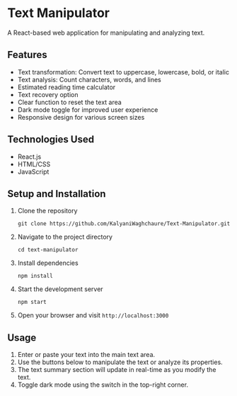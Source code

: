 # Text Manipulator

A React-based web application for manipulating and analyzing text.

## Features

- Text transformation: Convert text to uppercase, lowercase, bold, or italic
- Text analysis: Count characters, words, and lines
- Estimated reading time calculator
- Text recovery option
- Clear function to reset the text area
- Dark mode toggle for improved user experience
- Responsive design for various screen sizes

## Technologies Used

- React.js
- HTML/CSS
- JavaScript

## Setup and Installation

1. Clone the repository
   ```
   git clone https://github.com/KalyaniWaghchaure/Text-Manipulator.git
   ```
2. Navigate to the project directory
   ```
   cd text-manipulator
   ```
3. Install dependencies
   ```
   npm install
   ```
4. Start the development server
   ```
   npm start
   ```
5. Open your browser and visit `http://localhost:3000`

## Usage

1. Enter or paste your text into the main text area.
2. Use the buttons below to manipulate the text or analyze its properties.
3. The text summary section will update in real-time as you modify the text.
4. Toggle dark mode using the switch in the top-right corner.

